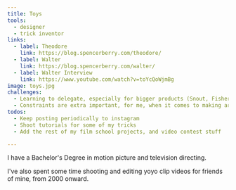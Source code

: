 ```yaml
---
title: Toys
tools:
  - designer
  - trick inventor
links:
  - label: Theodore
    link: https://blog.spencerberry.com/theodore/
  - label: Walter
    link: https://blog.spencerberry.com/walter/
  - label: Walter Interview
    link: https://www.youtube.com/watch?v=toYcQoWjmBg
image: toys.jpg
challenges:
  - Learning to delegate, especially for bigger products (Snout, Fisherman)
  - Constraints are extra important, for me, when it comes to making art! (Yoyo stuff)
todos:
  - Keep posting periodically to instagram
  - Shoot tutorials for some of my tricks
  - Add the rest of my film school projects, and video contest stuff

---
```

I have a Bachelor's Degree in motion picture and television directing.

I've also spent some time shooting and editing yoyo clip videos for friends of mine, from 2000 onward.
